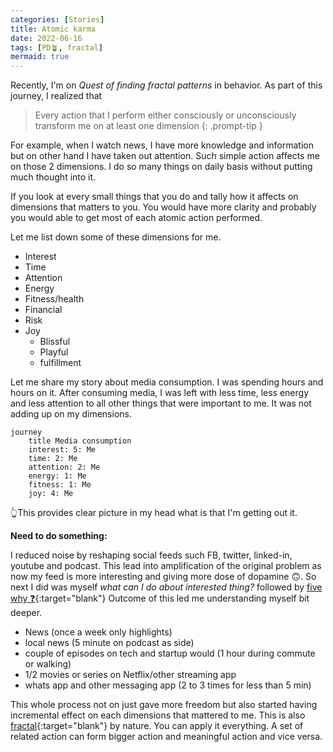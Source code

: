 ```yaml
---
categories: [Stories]
title: Atomic karma
date: 2022-06-16
tags: [PD🪴, fractal]
mermaid: true
---
```


Recently, I'm on _Quest of finding fractal patterns_ in behavior. As part of this journey, I realized that

>Every action that I perform either consciously or unconsciously transform me on at least one dimension
{: .prompt-tip }

For example, when I watch news, I have more knowledge and information but on other hand I have taken out attention. Such simple action affects me on those 2 dimensions. I do so many things on daily basis without putting much thought into it.

If you look at every small things that you do and tally how it affects on dimensions that matters to you. You would have more clarity and probably you would able to get most of each atomic action performed.

Let me list down some of these dimensions for me.

- Interest
- Time
- Attention
- Energy
- Fitness/health
- Financial
- Risk
- Joy
  - Blissful
  - Playful
  - fulfillment

Let me share my story about media consumption. I was spending hours and hours on it. After consuming media, I was left with less time, less energy and less attention to all other things that were important to me. It was not adding up on my dimensions.

```mermaid
journey
    title Media consumption
    interest: 5: Me
    time: 2: Me
    attention: 2: Me
    energy: 1: Me
    fitness: 1: Me
    joy: 4: Me
```

👆This provides clear picture in my head what is that I'm getting out it.

**Need to do something:**

I reduced noise by reshaping social feeds such FB, twitter, linked-in, youtube and podcast. This lead into amplification of the original problem as now my feed is more interesting and giving more dose of dopamine 🙃. So next I did was myself _what can I do about interested thing?_ followed by [five why ❓](https://en.wikipedia.org/wiki/Five_whys){:target="blank"} Outcome of this led me understanding myself bit deeper.

- News (once a week only highlights)
- local news (5 minute on podcast as side)
- couple of episodes on tech and startup would (1 hour during commute or walking)
- 1/2 movies or series on Netflix/other streaming app
- whats app and other messaging app (2 to 3 times for less than 5 min)

This whole process not on just gave more freedom but also started having incremental effect on each dimensions that mattered to me. This is also [fractal](https://en.wikipedia.org/wiki/Fractal){:target="blank"} by nature. You can apply it everything. A set of related action can form bigger action and meaningful action and vice versa.
